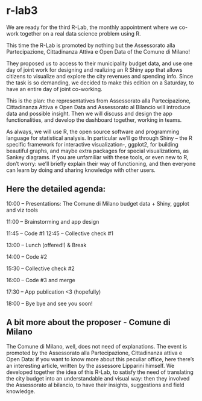 # r-lab3

We are ready for the third R-Lab, the monthly appointment where we co-work together on a real data science problem using R.

This time the R-Lab is promoted by nothing but the Assessorato alla Partecipazione, Cittadinanza Attiva e Open Data of the Comune di Milano! 

They proposed us to access to their municipality budget data, and use one day of joint work for designing and realizing an R Shiny app that allows citizens to visualize and explore the city revenues and spending info.
Since the task is so demanding, we decided to make this edition on a Saturday, to have an entire day of joint co-working. 

This is the plan: the representatives from Assessorato alla Partecipazione, Cittadinanza Attiva e Open Data and Assessorato al Bilancio will introduce data and possible insight. Then we will discuss and design the app functionalities, and develop the dashboard together, working in teams.

As always, we will use R, the open source software and programming language for statistical analysis. In particular we’ll go through Shiny – the R specific framework for interactive visualization-, ggplot2, for building beautiful graphs, and maybe extra packages for special visualizations, as Sankey diagrams.
If you are unfamiliar with these tools, or even new to R, don’t worry: we’ll briefly explain their way of functioning, and then everyone can learn by doing and sharing knowledge with other users. 


## Here the detailed agenda:

10:00 – Presentations: The Comune di Milano budget data + Shiny, ggplot and viz tools

11:00 – Brainstorming and app design

11:45 – Code #1 12:45 – Collective check #1

13:00 – Lunch (offered!) & Break

14:00 – Code #2

15:30 – Collective check #2

16:00 – Code #3 and merge

17:30 – App publication <3 (hopefully)

18:00 – Bye bye and see you soon!


## A bit more about the proposer - Comune di Milano

The Comune di Milano, well, does not need of explanations. The event is promoted by the Assessorato alla Partecipazione, Cittadinanza attiva e Open Data: if you want to know more about this peculiar office, here there’s an interesting article, written by the assessore Lipparini himself. We developed together the idea of this R-Lab, to satisfy the need of translating the city budget into an understandable and visual way: then they involved the Assessorato al bilancio, to have their insights, suggestions and field knowledge.
